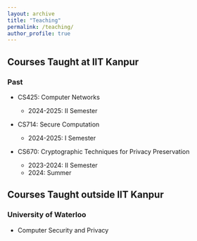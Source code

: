```yaml
---
layout: archive
title: "Teaching"
permalink: /teaching/
author_profile: true
---
```



## Courses Taught at IIT Kanpur

### Past

* CS425: Computer Networks
	* 2024-2025: II Semester

* CS714: Secure Computation
	* 2024-2025: I Semester

* CS670: Cryptographic Techniques for Privacy Preservation 
	 * 2023-2024: II Semester
	 * 2024: Summer 

## Courses Taught outside IIT Kanpur
 
 ### University of Waterloo
* Computer Security and Privacy
